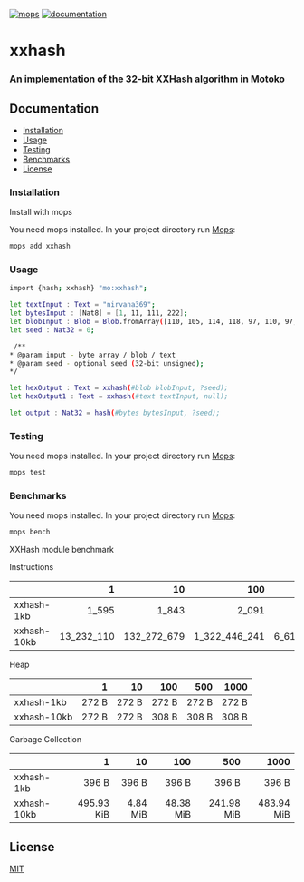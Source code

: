 [![mops](https://oknww-riaaa-aaaam-qaf6a-cai.raw.ic0.app/badge/mops/xxhash)](https://mops.one/xxhash) [![documentation](https://oknww-riaaa-aaaam-qaf6a-cai.raw.ic0.app/badge/documentation/xxhash)](https://mops.one/xxhash/docs)
# xxhash
### An implementation of the 32-bit XXHash algorithm in Motoko

## Documentation
* [Installation](###installation)
* [Usage](#usage)
* [Testing](#testing)
* [Benchmarks](#benchmarks)
* [License](#license)

### Installation

Install with mops

You need mops installed. In your project directory run [Mops](https://mops.one/):

```sh
mops add xxhash
```

### Usage

```sh
import {hash; xxhash} "mo:xxhash";

let textInput : Text = "nirvana369";
let bytesInput : [Nat8] = [1, 11, 111, 222];
let blobInput : Blob = Blob.fromArray([110, 105, 114, 118, 97, 110, 97, 51, 54, 57]);
let seed : Nat32 = 0;

 /**
* @param input - byte array / blob / text
* @param seed - optional seed (32-bit unsigned);
*/

let hexOutput : Text = xxhash(#blob blobInput, ?seed);
let hexOutput1 : Text = xxhash(#text textInput, null);

let output : Nat32 = hash(#bytes bytesInput, ?seed);
```


### Testing

You need mops installed. In your project directory run [Mops](https://mops.one/):

```sh
mops test
```

### Benchmarks

You need mops installed. In your project directory run [Mops](https://mops.one/):

```sh
mops bench
```
				
XXHash module benchmark
				

Instructions

|             |          1 |          10 |           100 |           500 |           1000 |
| :---------- | ---------: | ----------: | ------------: | ------------: | -------------: |
| xxhash-1kb  |      1_595 |       1_843 |         2_091 |         2_091 |          2_339 |
| xxhash-10kb | 13_232_110 | 132_272_679 | 1_322_446_241 | 6_613_799_781 | 13_226_153_874 |
				

Heap

|             |     1 |    10 |   100 |   500 |  1000 |
| :---------- | ----: | ----: | ----: | ----: | ----: |
| xxhash-1kb  | 272 B | 272 B | 272 B | 272 B | 272 B |
| xxhash-10kb | 272 B | 272 B | 308 B | 308 B | 308 B |
				

Garbage Collection

|             |          1 |       10 |       100 |        500 |       1000 |
| :---------- | ---------: | -------: | --------: | ---------: | ---------: |
| xxhash-1kb  |      396 B |    396 B |     396 B |      396 B |      396 B |
| xxhash-10kb | 495.93 KiB | 4.84 MiB | 48.38 MiB | 241.98 MiB | 483.94 MiB |

## License
[MIT](https://github.com/nirvana369/xxhash/blob/main/LICENSE)
